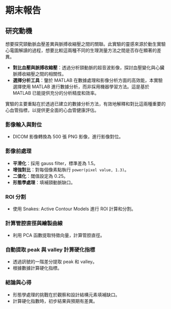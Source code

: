 # 期末報告

## 研究動機

想要探究頸動脈血壓差異與脈搏收縮壓之間的關聯。此實驗的靈感來源於動生實驗心電圖解讀的過程，想要比較這兩種不同的生理測量方法之間是否存在顯著的差異。

- **對比血壓與脈搏收縮壓**：透過分析頸動脈的超音波影像，探討血壓變化與心臟脈搏收縮壓之間的相關性。
- **選擇分析工具**：鑒於 MATLAB 在數據處理和影像分析方面的高效能，本實驗選擇使用 MATLAB 進行數據分析，而非採用機器學習方法。這是基於 MATLAB 已能提供充分的分析精度和效率。


實驗的主要重點在於透過已建立的數據分析方法，有效地解釋和對比這兩種重要的心血管指標，以提供更全面的心血管健康評估。


### 影像輸入與對位
- DICOM 影像轉換為 500 張 PNG 影像，進行影像對位。

### 影像前處理
- **平滑化**：採用 gauss filter，標準差為 1.5。
- **增強對比**：對每個像素點執行 `power(pixel value, 1.3)`。
- **二值化**：閾值設定為 0.25。
- **形態學處理**：填補頸動脈缺口。

### ROI 分割
- 使用 Snakes: Active Contour Models 進行 ROI 計算和分割。

### 計算管腔直徑與繪製曲線
- 利用 PCA 函數提取特徵向量，計算管腔直徑。

### 自動提取 peak 與 valley 計算硬化指標
- 透過訊號的一階差分提取 peak 和 valley。
- 根據數據計算硬化指標。

### 結論與心得
- 形態學處理的挑戰在於觀察和設計結構元素填補缺口。
- 計算硬化指數時，初步結果與預期有差異。

